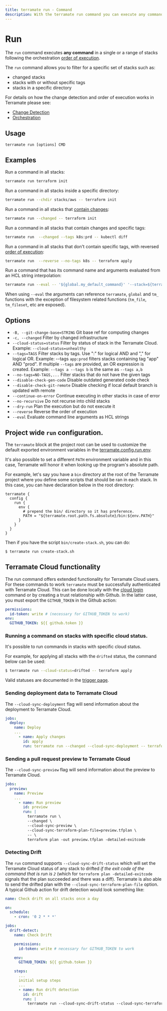 ```yaml
---
title: terramate run - Command
description: With the terramate run command you can execute any command in a single or a list of stacks.
---
```


# Run

The `run` command executes **any command** in a single or a range of stacks following
the orchestration [order of execution](../orchestration/index.md).

The `run` command allows you to filter for a specific set of stacks such as:

- changed stacks
- stacks with or without specific tags
- stacks in a specific directory

For details on how the change detection and order of execution works in Terramate please see:

- [Change Detection](../change-detection/index.md)
- [Orchestration](../orchestration/index.md)

## Usage

`terramate run [options] CMD`

## Examples

Run a command in all stacks:

```bash
terramate run terraform init
```

Run a command in all stacks inside a specific directory:

```bash
terramate run --chdir stacks/aws -- terraform init
```

Run a command in all stacks that [contain changes](../change-detection/index.md):

```bash
terramate run --changed -- terraform init
```

Run a command in all stacks that contain changes and specific tags:

```bash
terramate run  --changed --tags k8s:prd -- kubectl diff
```

Run a command in all stacks that don't contain specific tags, with reversed [order of execution](../orchestration/index.md):

```bash
terramate run  --reverse --no-tags k8s -- terraform apply
```

Run a command that has its command name and arguments evaluated from an HCL string
interpolation:

```bash
terramate run --eval -- '${global.my_default_command}' '--stack=${terramate.stack.path.absolute}'
```

When using `--eval` the arguments can reference `terramate`, `global` and `tm_` functions with the exception of filesystem related functions (`tm_file`, `tm_fileset`, etc are exposed).

## Options

- `-B, --git-change-base=STRING` Git base ref for computing changes
- `-c, --changed` Filter by changed infrastructure
- `--cloud-status=status` Filter by status of stack in the Terramate Cloud. Example: `--cloud-status=unhealthy`
- `--tags=TAGS` Filter stacks by tags. Use ":" for logical AND and "," for logical OR. Example: --tags `app:prod` filters stacks containing tag "app" AND "prod". If multiple `--tags` are provided, an OR expression is created. Example: `--tags a --tags b` is the same as `--tags a,b`
- `--no-tags=NO-TAGS,...` Filter stacks that do not have the given tags
- `--disable-check-gen-code` Disable outdated generated code check
- `--disable-check-git-remote` Disable checking if local default branch is updated with remote
- `--continue-on-error` Continue executing in other stacks in case of error
- `--no-recursive` Do not recurse into child stacks
- `--dry-run` Plan the execution but do not execute it
- `--reverse` Reverse the order of execution
- `--eval` Evaluate command line arguments as HCL strings

## Project wide `run` configuration.

The `terramate` block at the project root can be used to customize
the default exported environment variables in the
[terramate.config.run.env](../projects/configuration.md#the-terramateconfigrunenv-block).

It's also possible to set a different `PATH` environment variable and
in this case, Terramate will honor it when looking up the program's
absolute path.

For example, let's say you have a `bin` directory at the root of the
Terramate project where you define some scripts that should be ran in
each stack. In this case, you can have declaration below in the root
directory:

```hcl
terramate {
  config {
    run {
      env {
        # prepend the bin/ directory so it has preference.
        PATH = "${terramate.root.path.fs.absolute}/bin:${env.PATH}"
      }
    }
  }
}
```

Then if you have the script `bin/create-stack.sh`, you can do:

```bash
$ terramate run create-stack.sh
```

## Terramate Cloud functionality

The run command offers extended functionality for Terramate Cloud users. For these commands to work `terramate` must be successfully authenticated with Terramate Cloud. This can be done locally with the [cloud login](./cloud-login.md) command or by creating a trust relationship with Github. In the latter case, you must export the `GITHUB_TOKEN` in the Github action:

```yaml
permissions:
  id-token: write # (necessary for GITHUB_TOKEN to work)
env:
  GITHUB_TOKEN: ${{ github.token }}
```

### Running a command on stacks with specific cloud status.

It's possible to run commands in stacks with specific cloud status.

For example, for applying all stacks with the `drifted` status, the command below
can be used:

```bash
$ terramate run --cloud-status=drifted -- terraform apply
```

Valid statuses are documented in the [trigger page](./trigger.md).

### Sending deployment data to Terramate Cloud

The `--cloud-sync-deployment` flag will send information about the deployment to Terramate Cloud.

```yaml
jobs:
  deploy:
    name: Deploy
    ...
      - name: Apply changes
        id: apply
        run: terramate run --changed --cloud-sync-deployment -- terraform apply -input=false -auto-approve
```

### Sending a pull request preview to Terramate Cloud

The `--cloud-sync-preview` flag will send information about the preview to Terramate Cloud.

```yaml
jobs:
  preview:
    name: Preview
    ...
      - name: Run preview
        id: preview
        run: |
          terramate run \
          --changed \
          --cloud-sync-preview \
          --cloud-sync-terraform-plan-file=preview.tfplan \
          -- \
          terraform plan -out preview.tfplan -detailed-exitcode
```

### Detecting Drift

The `run` command supports `--cloud-sync-drift-status` which will set the Terramate Cloud status of any stack to drifted _if the exit code of the command that is run is `2`_ (which for `terraform plan -detailed-exitcode` signals that the plan succeeded and there was a diff). Terramate is also able to send the drifted plan with the `--cloud-sync-terraform-plan-file` option. A typical Github action for drift detection would look something like:

```yaml
name: Check drift on all stacks once a day

on:
  schedule:
    - cron: '0 2 * * *'

jobs:
  drift-detect:
    name: Check Drift

    permissions:
      id-token: write # necessary for GITHUB_TOKEN to work

    env:
      GITHUB_TOKEN: ${{ github.token }}

    steps:
      ...
      initial setup steps
      ...
      - name: Run drift detection
        id: drift
        run: |
          terramate run --cloud-sync-drift-status --cloud-sync-terraform-plan-file=drift.tfplan -- terraform plan -out drift.tfplan -detailed-exitcode
```
